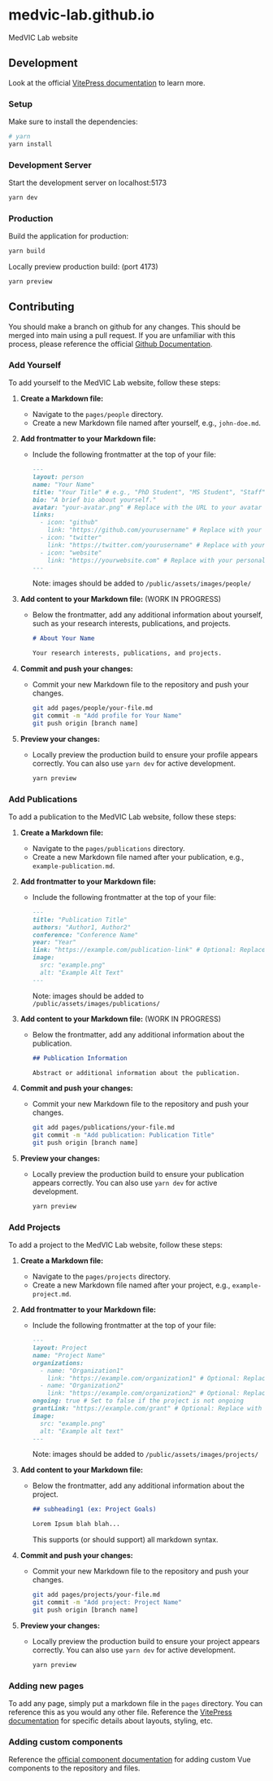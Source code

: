 # medvic-lab.github.io

MedVIC Lab website

## Development

Look at the official [VitePress documentation](https://vitepress.dev/) to learn more.

### Setup

Make sure to install the dependencies:

```bash
# yarn
yarn install
```

### Development Server

Start the development server on localhost:5173

```bash
yarn dev
```

### Production

Build the application for production:

```bash
yarn build
```

Locally preview production build: (port 4173)

```bash
yarn preview
```

## Contributing

You should make a branch on github for any changes. This should be merged into main using a pull request. If you are unfamiliar with this process, please reference the official [Github Documentation](https://docs.github.com/en/pull-requests/collaborating-with-pull-requests/proposing-changes-to-your-work-with-pull-requests/about-pull-requests).

### Add Yourself

To add yourself to the MedVIC Lab website, follow these steps:

1. **Create a Markdown file:**
   - Navigate to the `pages/people` directory.
   - Create a new Markdown file named after yourself, e.g., `john-doe.md`.

2. **Add frontmatter to your Markdown file:**
   - Include the following frontmatter at the top of your file:

     ```markdown
     ---
     layout: person
     name: "Your Name"
     title: "Your Title" # e.g., "PhD Student", "MS Student", "Staff", "Researcher", "Alumni"
     bio: "A brief bio about yourself."
     avatar: "your-avatar.png" # Replace with the URL to your avatar image
     links:
       - icon: "github"
         link: "https://github.com/yourusername" # Replace with your GitHub profile link
       - icon: "twitter"
         link: "https://twitter.com/yourusername" # Replace with your Twitter profile link
       - icon: "website"
         link: "https://yourwebsite.com" # Replace with your personal website link
     ---
     ```

     Note: images should be added to `/public/assets/images/people/`

3. **Add content to your Markdown file:** (WORK IN PROGRESS)
   - Below the frontmatter, add any additional information about yourself, such as your research interests, publications, and projects.

     ```markdown
     # About Your Name

     Your research interests, publications, and projects.
     ```

4. **Commit and push your changes:**
   - Commit your new Markdown file to the repository and push your changes.

     ```bash
     git add pages/people/your-file.md
     git commit -m "Add profile for Your Name"
     git push origin [branch name]
     ```

5. **Preview your changes:**
   - Locally preview the production build to ensure your profile appears correctly. You can also use `yarn dev` for active development.

     ```bash
     yarn preview
     ```

### Add Publications

To add a publication to the MedVIC Lab website, follow these steps:

1. **Create a Markdown file:**
   - Navigate to the `pages/publications` directory.
   - Create a new Markdown file named after your publication, e.g., `example-publication.md`.

2. **Add frontmatter to your Markdown file:**
   - Include the following frontmatter at the top of your file:

     ```markdown
     ---
     title: "Publication Title"
     authors: "Author1, Author2"
     conference: "Conference Name"
     year: "Year"
     link: "https://example.com/publication-link" # Optional: Replace with the URL to the publication
     image:
       src: "example.png"
       alt: "Example Alt Text"
     ---
     ```

     Note: images should be added to `/public/assets/images/publications/`

3. **Add content to your Markdown file:** (WORK IN PROGRESS)
   - Below the frontmatter, add any additional information about the publication.

     ```markdown
     ## Publication Information

     Abstract or additional information about the publication.
     ```

4. **Commit and push your changes:**
   - Commit your new Markdown file to the repository and push your changes.

     ```bash
     git add pages/publications/your-file.md
     git commit -m "Add publication: Publication Title"
     git push origin [branch name]
     ```

5. **Preview your changes:**
   - Locally preview the production build to ensure your publication appears correctly. You can also use `yarn dev` for active development.

     ```bash
     yarn preview
     ```

### Add Projects

To add a project to the MedVIC Lab website, follow these steps:

1. **Create a Markdown file:**
   - Navigate to the `pages/projects` directory.
   - Create a new Markdown file named after your project, e.g., `example-project.md`.

2. **Add frontmatter to your Markdown file:**
   - Include the following frontmatter at the top of your file:

     ```markdown
     ---
     layout: Project
     name: "Project Name"
     organizations:
       - name: "Organization1"
         link: "https://example.com/organization1" # Optional: Replace with the URL to the organization
       - name: "Organization2"
         link: "https://example.com/organization2" # Optional: Replace with the URL to the organization
     ongoing: true # Set to false if the project is not ongoing
     grantLink: "https://example.com/grant" # Optional: Replace with the URL to the grant
     image:
       src: "example.png"
       alt: "Example alt text"
     ---
     ```

     Note: images should be added to `/public/assets/images/projects/`

3. **Add content to your Markdown file:**
   - Below the frontmatter, add any additional information about the project.

     ```markdown
     ## subheading1 (ex: Project Goals)

     Lorem Ipsum blah blah...
     ```

     This supports (or should support) all markdown syntax.

4. **Commit and push your changes:**
   - Commit your new Markdown file to the repository and push your changes.

     ```bash
     git add pages/projects/your-file.md
     git commit -m "Add project: Project Name"
     git push origin [branch name]
     ```

5. **Preview your changes:**
   - Locally preview the production build to ensure your project appears correctly. You can also use `yarn dev` for active development.

     ```bash
     yarn preview
     ```

### Adding new pages

To add any page, simply put a markdown file in the `pages` directory. You can reference this as you would any other file. Reference the [VitePress documentation](https://vitepress.dev/) for specific details about layouts, styling, etc.

### Adding custom components

Reference the [official component documentation](https://vitepress.dev/guide/using-vue#using-components) for adding custom Vue components to the repository and files.

